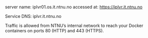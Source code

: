 

server name: iplvr01.os.it.ntnu.no
accessed at: https://iplvr.it.ntnu.no

Service DNS: iplvr.it.ntnu.no

Traffic is allowed from NTNU’s internal network to reach your Docker containers on ports 80 (HTTP) and 443 (HTTPS).
